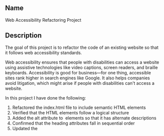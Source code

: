 ## Name 

Web Accessibility Refactoring Project

## Description

The goal of this project is to refactor the code of an existing website so that it follows web accessibility standards. 

Web accessibility ensures that people with disabilities can access a website using assistive technologies like video captions, screen readers, and braille keyboards. Accessibility is good for business—for one thing, accessible sites rank higher in search engines like Google. It also helps companies avoid litigation, which might arise if people with disabilities can't access a website.

In this project I have done the following: 
1. Refactored the index.html file to include semantic HTML elements 
2. Verified that the HTML elements follow a logical structure 
3. Added the alt attribute to <img> elements so that it has alternate descriptions 
4. Confirmed that the heading attributes fall in sequential order 
5. Updated the <title> element to be descriptive of the webpage 
6. Consolidated CSS rules in the .css file so that declarations are not excessively repeated 
7. Added comments in the .css file to describe which element the respective CSS rules apply to 

## Installation 

N/A

## Usage 
Use the following link to access the deployed webpage: 
https://dymoy.github.io/accessibility-challenge/

The source code is found in the root directory of the main branch. 

## Visuals 

!["Screenshot of the webpage."](./challenge1_screenshot.png)

## Credits

Starter code was provided by the Univeristy of Texas at Austin.

## License 

Please refer to the license in the repo.
